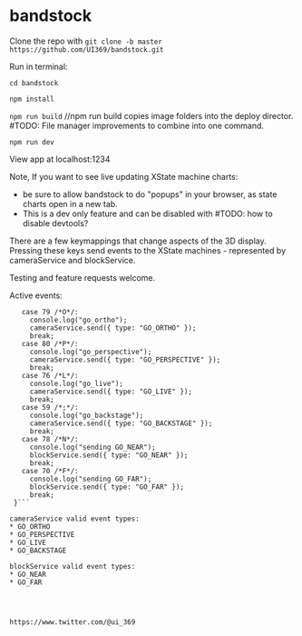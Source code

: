 # bandstock

Clone the repo with ```git clone -b master https://github.com/UI369/bandstock.git```

Run in terminal:

```cd bandstock```

```npm install```

```npm run build```
//npm run build copies image folders into the deploy director. 
#TODO: File manager improvements to combine into one command. 

```npm run dev```

View app at localhost:1234

Note, If you want to see live updating XState machine charts: 
* be sure to allow bandstock to do "popups" in your browser, as state charts open in a new tab. 
* This is a dev only feature and can be disabled with #TODO: how to disable devtools? 

There are a few keymappings that change aspects of the 3D display. 
Pressing these keys send events to the XState machines - represented by cameraService and blockService. 

Testing and feature requests welcome.

Active events:

 ```switch (event.keyCode) {
    case 79 /*O*/:
      console.log("go_ortho");
      cameraService.send({ type: "GO_ORTHO" });
      break;
    case 80 /*P*/:
      console.log("go_perspective");
      cameraService.send({ type: "GO_PERSPECTIVE" });
      break;
    case 76 /*L*/:
      console.log("go_live");
      cameraService.send({ type: "GO_LIVE" });
      break;
    case 59 /*;*/:
      console.log("go_backstage");
      cameraService.send({ type: "GO_BACKSTAGE" });
      break;
    case 78 /*N*/:
      console.log("sending GO_NEAR");
      blockService.send({ type: "GO_NEAR" });
      break;
    case 70 /*F*/:
      console.log("sending GO_FAR");
      blockService.send({ type: "GO_FAR" });
      break;
  }```

cameraService valid event types:
* GO_ORTHO
* GO_PERSPECTIVE
* GO_LIVE
* GO_BACKSTAGE

blockService valid event types:
* GO_NEAR
* GO_FAR




https://www.twitter.com/@ui_369 
